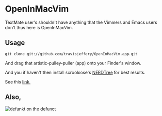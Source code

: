 # OpenInMacVim

TextMate user's shouldn't have anything that the Vimmers and Emacs users don't
thus here is OpenInMacVim.

## Usage

`git clone git://github.com/travisjeffery/OpenInMacVim.app.git`

And drag that artistic-pulley-puller (app) onto your Finder's window.

And you if haven't then install scrooloose's
[NERDTree](http://github.com/scrooloose/nerdtree) for best results.

See this [link.](http://henrik.nyh.se/2007/10/open-in-textmate-from-leopard-finder)

## Also,

![defunkt on the defunct](http://farm5.static.flickr.com/4002/4447179066_03a96447b7_o.png)

